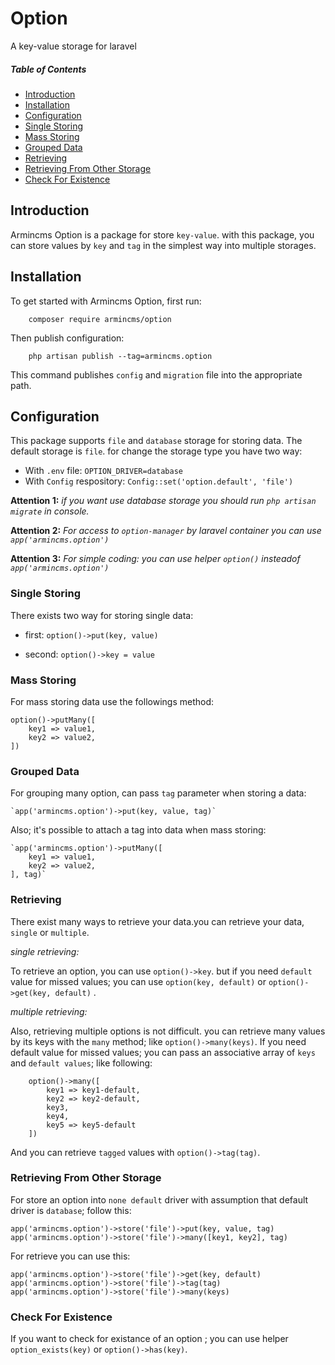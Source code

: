 # Option   
A key-value storage for laravel 

##### Table of Contents   

* [Introduction](#introduction)      
* [Installation](#installation)      
* [Configuration](#configuration)           
* [Single Storing](#single-storing)          
* [Mass Storing](#mass-storing)            
* [Grouped Data](#grouped-data)           
* [Retrieving](#retrieving)           
* [Retrieving From Other Storage](#retrieving-from-other-storage)   
* [Check For Existence](#check-for-existence)   



## Introduction
Armincms Option is a package for store `key-value`. with this package, you can store values by `key` and `tag` in the simplest way into multiple storages.

## Installation

To get started with Armincms Option, first run:

```
    composer require armincms/option
```

Then publish configuration:

```
    php artisan publish --tag=armincms.option
```

This command publishes `config` and `migration` file into the appropriate path.

## Configuration

This package supports `file` and `database` storage for storing data.
The default storage is `file`. for change the storage type you have two way:

* With `.env` file: `OPTION_DRIVER=database` 
* With `Config` respository: `Config::set('option.default', 'file')`
 
**Attention 1:**
	*if you want use database storage you should run `php artisan migrate` in console.*
	
**Attention 2:**
	*For access to `option-manager` by laravel container you can use `app('armincms.option')`*
	
**Attention 3:**
	*For simple coding: you can use helper `option()` insteadof `app('armincms.option')`*


### Single Storing

There exists two way for storing single data:

* first:
	`option()->put(key, value)`

* second: 
	`option()->key = value` 
	
	

### Mass Storing 

For mass storing data use the followings method: 

	option()->putMany([
		key1 => value1,
		key2 => value2,
	])  
	
	

### Grouped Data 

For grouping many option, can pass `tag` parameter when storing a data: 

	`app('armincms.option')->put(key, value, tag)`

Also; it's possible to attach a tag into data when mass storing:

	`app('armincms.option')->putMany([
		key1 => value1,
		key2 => value2,
	], tag)`



### Retrieving

There exist many ways to retrieve your data.you can retrieve your data, `single` or `multiple`.

*single retrieving:*

To retrieve an option, you can use `option()->key`. but if you need `default` value for missed values;  you can use `option(key, default)` or `option()->get(key, default)` . 

*multiple retrieving:*

Also, retrieving multiple options is not difficult. you can retrieve many values by its keys with the `many` method; like  `option()->many(keys)`.
If you need default value for missed values; you can pass an associative array of `keys` and `default values`; like following:

```
	option()->many([
		key1 => key1-default, 
		key2 => key2-default,
		key3,
		key4,
		key5 => key5-default
	])
```

And you can retrieve `tagged` values with `option()->tag(tag)`. 



### Retrieving From Other Storage

For store an option into `none default` driver with assumption that default 
driver is `database`; follow this:

	app('armincms.option')->store('file')->put(key, value, tag)
	app('armincms.option')->store('file')->many([key1, key2], tag)

For retrieve you can use this: 

	app('armincms.option')->store('file')->get(key, default)
	app('armincms.option')->store('file')->tag(tag) 
	app('armincms.option')->store('file')->many(keys)  


### Check For Existence
If you want to check for existance of an option ; you can use helper `option_exists(key)` or `option()->has(key)`.
 
